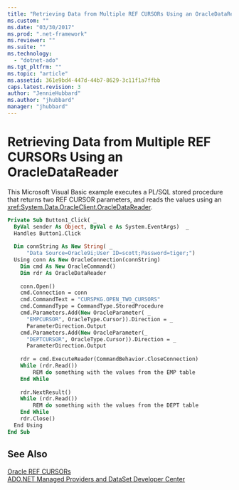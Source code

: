 ```yaml
---
title: "Retrieving Data from Multiple REF CURSORs Using an OracleDataReader | Microsoft Docs"
ms.custom: ""
ms.date: "03/30/2017"
ms.prod: ".net-framework"
ms.reviewer: ""
ms.suite: ""
ms.technology: 
  - "dotnet-ado"
ms.tgt_pltfrm: ""
ms.topic: "article"
ms.assetid: 361e9bd4-447d-44b7-8629-3c11f1a7ffbb
caps.latest.revision: 3
author: "JennieHubbard"
ms.author: "jhubbard"
manager: "jhubbard"
---
```

# Retrieving Data from Multiple REF CURSORs Using an OracleDataReader
This Microsoft Visual Basic example executes a PL/SQL stored procedure that returns two REF CURSOR parameters, and reads the values using an <xref:System.Data.OracleClient.OracleDataReader>.  
  
```vb  
Private Sub Button1_Click( _  
  ByVal sender As Object, ByVal e As System.EventArgs)  _  
  Handles Button1.Click  
  
  Dim connString As New String( _  
      "Data Source=Oracle9i;User ID=scott;Password=tiger;")  
  Using conn As New OracleConnection(connString)  
    Dim cmd As New OracleCommand()  
    Dim rdr As OracleDataReader  
  
    conn.Open()  
    cmd.Connection = conn  
    cmd.CommandText = "CURSPKG.OPEN_TWO_CURSORS"  
    cmd.CommandType = CommandType.StoredProcedure  
    cmd.Parameters.Add(New OracleParameter( _  
      "EMPCURSOR", OracleType.Cursor)).Direction = _  
      ParameterDirection.Output  
    cmd.Parameters.Add(New OracleParameter(_  
      "DEPTCURSOR", OracleType.Cursor)).Direction = _  
      ParameterDirection.Output  
  
    rdr = cmd.ExecuteReader(CommandBehavior.CloseConnection)  
    While (rdr.Read())  
        REM do something with the values from the EMP table   
    End While  
  
    rdr.NextResult()  
    While (rdr.Read())  
        REM do something with the values from the DEPT table   
    End While  
    rdr.Close()  
  End Using  
End Sub   
```  
  
## See Also  
 [Oracle REF CURSORs](../../../../docs/framework/data/adonet/oracle-ref-cursors.md)   
 [ADO.NET Managed Providers and DataSet Developer Center](http://go.microsoft.com/fwlink/?LinkId=217917)